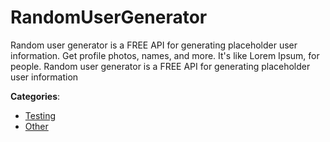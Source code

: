 # RandomUserGenerator


Random user generator is a FREE API for generating placeholder user information.  Get profile photos, names, and more. It's like Lorem Ipsum, for people.  Random user generator is a FREE API for generating placeholder user information



**Categories**:
- [Testing](https://github.com/apis-list/apis-list#testing)
- [Other](https://github.com/apis-list/apis-list#other)





